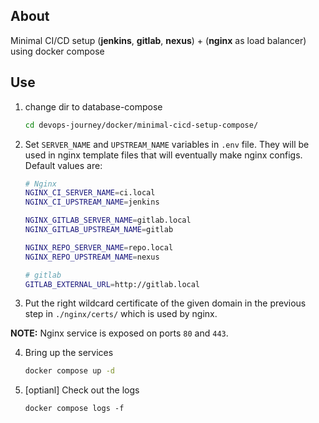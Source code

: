 <!-- # database-compose -->

## About

Minimal CI/CD setup (**jenkins**, **gitlab**, **nexus**) + (**nginx** as load balancer) using docker compose

## Use

1. change dir to database-compose
    ```sh
    cd devops-journey/docker/minimal-cicd-setup-compose/
    ```

2. Set `SERVER_NAME` and `UPSTREAM_NAME` variables in `.env` file. They will be used in nginx template files that will eventually make nginx configs. Default values are:
    ```sh
    # Nginx
    NGINX_CI_SERVER_NAME=ci.local
    NGINX_CI_UPSTREAM_NAME=jenkins

    NGINX_GITLAB_SERVER_NAME=gitlab.local
    NGINX_GITLAB_UPSTREAM_NAME=gitlab

    NGINX_REPO_SERVER_NAME=repo.local
    NGINX_REPO_UPSTREAM_NAME=nexus

    # gitlab
    GITLAB_EXTERNAL_URL=http://gitlab.local
    ```
3. Put the right wildcard certificate of the given domain in the previous step in `./nginx/certs/` which is used by nginx.

**NOTE:** Nginx service is exposed on ports `80` and `443`.

4. Bring up the services
    ```sh
    docker compose up -d
    ```

5. [optianl] Check out the logs
    ```
    docker compose logs -f
    ```